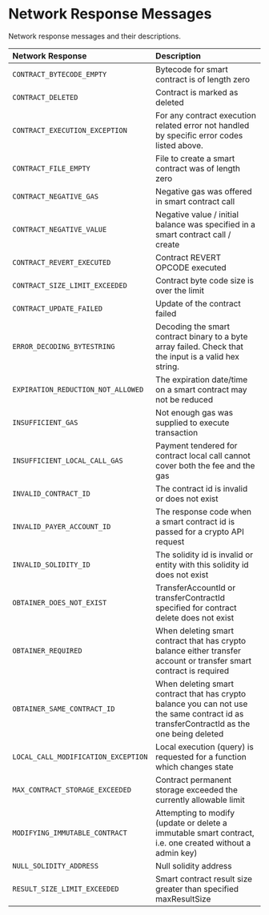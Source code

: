 # Network Response Messages

Network response messages and their descriptions.

| Network Response | **Description** |
| :--- | :--- |
| `CONTRACT_BYTECODE_EMPTY`  | Bytecode for smart contract is of length zero |
| `CONTRACT_DELETED` | Contract is marked as deleted |
| `CONTRACT_EXECUTION_EXCEPTION` | For any contract execution related error not handled by specific error codes listed above. |
| `CONTRACT_FILE_EMPTY`  | File to create a smart contract was of length zero |
| `CONTRACT_NEGATIVE_GAS` | Negative gas was offered in smart contract call |
| `CONTRACT_NEGATIVE_VALUE` | Negative value / initial balance was specified in a smart contract call / create |
| `CONTRACT_REVERT_EXECUTED` | Contract REVERT OPCODE executed |
| `CONTRACT_SIZE_LIMIT_EXCEEDED` | Contract byte code size is over the limit |
| `CONTRACT_UPDATE_FAILED` | Update of the contract failed |
| `ERROR_DECODING_BYTESTRING` | Decoding the smart contract binary to a byte array failed. Check that the input is a valid hex string. |
| `EXPIRATION_REDUCTION_NOT_ALLOWED` | The expiration date/time on a smart contract may not be reduced |
| `INSUFFICIENT_GAS` | Not enough gas was supplied to execute transaction |
| `INSUFFICIENT_LOCAL_CALL_GAS` | Payment tendered for contract local call cannot cover both the fee and the gas |
| `INVALID_CONTRACT_ID` | The contract id is invalid or does not exist |
| `INVALID_PAYER_ACCOUNT_ID` | The response code when a smart contract id is passed for a crypto API request |
| `INVALID_SOLIDITY_ID` | The solidity id is invalid or entity with this solidity id does not exist |
| `OBTAINER_DOES_NOT_EXIST` | TransferAccountId or transferContractId specified for contract delete does not exist |
| `OBTAINER_REQUIRED` | When deleting smart contract that has crypto balance either transfer account or transfer smart contract is required |
| `OBTAINER_SAME_CONTRACT_ID` | When deleting smart contract that has crypto balance you can not use the same contract id as transferContractId as the one being deleted |
| `LOCAL_CALL_MODIFICATION_EXCEPTION` | Local execution \(query\) is requested for a function which changes state |
| `MAX_CONTRACT_STORAGE_EXCEEDED` | Contract permanent storage exceeded the currently allowable limit |
| `MODIFYING_IMMUTABLE_CONTRACT` | Attempting to modify \(update or delete a immutable smart contract, i.e. one created without a admin key\) |
| `NULL_SOLIDITY_ADDRESS` | Null solidity address |
| `RESULT_SIZE_LIMIT_EXCEEDED` | Smart contract result size greater than specified maxResultSize |

